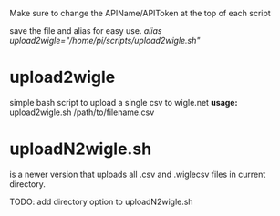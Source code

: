 Make sure to change the APIName/APIToken at the top of each script

save the file and alias for easy use.
_alias upload2wigle="/home/pi/scripts/upload2wigle.sh"_


# upload2wigle
simple bash script to upload a single csv to wigle.net
**usage:** upload2wigle.sh /path/to/filename.csv

# uploadN2wigle.sh 
is a newer version that uploads all .csv and .wiglecsv files in current directory.


TODO:
add directory option to uploadN2wigle.sh
